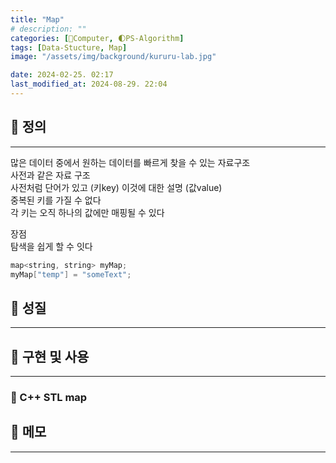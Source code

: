 ```yaml
---
title: "Map"
# description: ""
categories: [💫Computer, 🌓PS-Algorithm]
tags: [Data-Stucture, Map]
image: "/assets/img/background/kururu-lab.jpg"

date: 2024-02-25. 02:17
last_modified_at: 2024-08-29. 22:04
---
```


## 💫 정의

---

많은 데이터 중에서 원하는 데이터를 빠르게 찾을 수 있는 자료구조  
사전과 같은 자료 구조  
사전처럼 단어가 있고 (키key) 이것에 대한 설명 (값value)  
중복된 키를 가질 수 없다  
각 키는 오직 하나의 값에만 매핑될 수 있다  

장점  
탐색을 쉽게 할 수 잇다  

```cpp
map<string, string> myMap;
myMap["temp"] = "someText";
```

## 💫 성질

---

## 💫 구현 및 사용

---

### 🫧 C++ STL map

## 💫 메모

---
